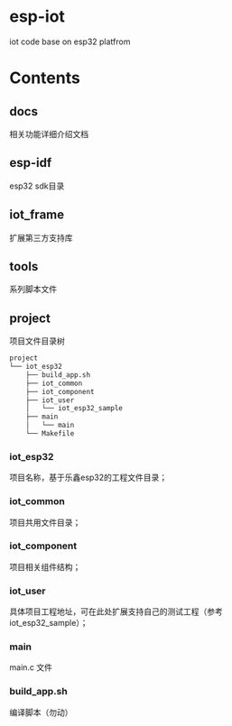 # esp-iot

iot code base on esp32 platfrom

# Contents

## docs 

相关功能详细介绍文档

## esp-idf

esp32 sdk目录

## iot_frame

扩展第三方支持库

## tools

系列脚本文件

## project

项目文件目录树

```reStructuredText
project
└── iot_esp32
    ├── build_app.sh
    ├── iot_common
    ├── iot_component
    ├── iot_user
    │   └── iot_esp32_sample
    ├── main
    │   └── main
    └── Makefile
```

### iot_esp32

项目名称，基于乐鑫esp32的工程文件目录；

### iot_common

项目共用文件目录；

### iot_component

项目相关组件结构；

### iot_user

具体项目工程地址，可在此处扩展支持自己的测试工程（参考iot_esp32_sample）；

### main

main.c 文件

### build_app.sh

编译脚本（勿动）





